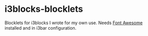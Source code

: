 # i3blocks-blocklets
Blocklets for i3blocks I wrote for my own use. Needs [Font Awesome](http://fontawesome.io/) installed and in i3bar configuration.
